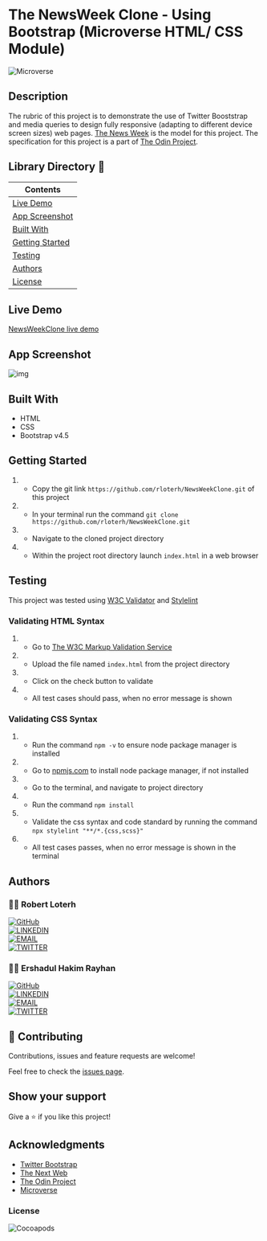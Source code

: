 # The NewsWeek Clone - Using Bootstrap (Microverse HTML/ CSS Module)

![Microverse](https://img.shields.io/badge/-Microverse-007bff?style=for-the-badge)


## Description
The rubric of this project is to demonstrate the use of Twitter Booststrap and media queries to design fully responsive (adapting to different device screen sizes) web pages. [The News Week](https://www.newsweek.com/) is the model for this project. The specification for this project is a part of [The Odin Project](https://www.theodinproject.com/).


## Library Directory 📙

| Contents                  |
| ------------------------- |
| [Live Demo](#live-demo) |
| [App Screenshot](#app-screenshot) |
| [Built With](#built-with)   |
| [Getting Started](#getting-started)   |
| [Testing](#testing)   |
| [Authors](#authors)       |
| [License](#license)       |



## Live Demo
[NewsWeekClone live demo](https://dreamy-fermi-2a08f5.netlify.app/)


## App Screenshot
![img](screenshot.png)


## Built With

- HTML
- CSS
- Bootstrap v4.5


## Getting Started

1. - Copy the git link `https://github.com/rloterh/NewsWeekClone.git` of this project
2. - In your terminal run the command `git clone https://github.com/rloterh/NewsWeekClone.git`
3. - Navigate to the cloned project directory
4. - Within the project root directory launch `index.html` in a web browser


## Testing

This project was tested using [W3C Validator](https://validator.w3.org/) and [Stylelint](https://stylelint.io/)
 

### Validating HTML Syntax

1. - Go to [The W3C Markup Validation Service](https://validator.w3.org/#validate_by_upload)
2. - Upload the file named `index.html` from the project directory
3. - Click on the check button to validate
4. - All test cases should pass, when no error message is shown 

### Validating CSS Syntax

1. - Run the command `npm -v` to ensure node package manager is installed
2. - Go to [npmjs.com](https://www.npmjs.com/get-npm) to install node package manager, if not installed
3. - Go to the terminal, and navigate to project directory
4. - Run the command `npm install`
5. - Validate the css syntax and code standard by running the command `npx stylelint "**/*.{css,scss}"`
6. - All test cases passes, when no error message is shown in the terminal


## Authors

### 👨‍💻 Robert Loterh

[![GitHub](https://img.shields.io/badge/-GitHub-000?style=for-the-badge&logo=GitHub&logoColor=white)](https://github.com/rloterh) <br>
[![LINKEDIN](https://img.shields.io/badge/-LINKEDIN-0077B5?style=for-the-badge&logo=Linkedin&logoColor=white)](https://www.linkedin.com/in/robert-loterh/) <br>
[![EMAIL](https://img.shields.io/badge/-EMAIL-D14836?style=for-the-badge&logo=Mail.Ru&logoColor=white)](mailto:rloterh@gmail.com) <br>
[![TWITTER](https://img.shields.io/badge/-TWITTER-1DA1F2?style=for-the-badge&logo=Twitter&logoColor=white)](https://twitter.com/RLoterh) <br>


 ### 👨‍💻 Ershadul Hakim Rayhan

[![GitHub](https://img.shields.io/badge/-GitHub-000?style=for-the-badge&logo=GitHub&logoColor=white)](https://github.com/Aershadul1)<br>
[![LINKEDIN](https://img.shields.io/badge/-LINKEDIN-0077B5?style=for-the-badge&logo=Linkedin&logoColor=white)](https://www.linkedin.com/in/ershadul-hakim-rayhan-a5a17649/) <br>
[![EMAIL](https://img.shields.io/badge/-EMAIL-D14836?style=for-the-badge&logo=Mail.Ru&logoColor=white)](mailto:ershadul.rayhan@gmail.com) <br>
[![TWITTER](https://img.shields.io/badge/-TWITTER-1DA1F2?style=for-the-badge&logo=Twitter&logoColor=white)](https://twitter.com/ErshadulRayhan)<br>


## 🤝 Contributing

Contributions, issues and feature requests are welcome!

Feel free to check the [issues page](https://github.com/rloterh/NewsWeekClone/issues/new).


## Show your support

Give a ⭐️ if you like this project!

## Acknowledgments
- [Twitter Bootstrap](https://getbootstrap.com/)
- [The Next Web](https://www.newsweek.com/)
- [The Odin Project](https://www.theodinproject.com/)
- [Microverse](https://www.microverse.org/)


### License

![Cocoapods](https://img.shields.io/cocoapods/l/AFNetworking?color=red&style=for-the-badge)
